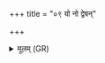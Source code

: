 +++
title = "०९ यो नो द्वेषन्"

+++
<details><summary>मूलम् (GR)</summary>

यो नो द्वेषन् मनसा यश् च वाचा  
दैव्ये लोक उत मानुषे यः ।  
ग्राव्णा हन्तु महता तस्य सर्वम्  
इन्द्रो देवो मघवाञ् छचीपतिः ॥ +++(Bhatt. śacīpatiḥ)+++
</details>